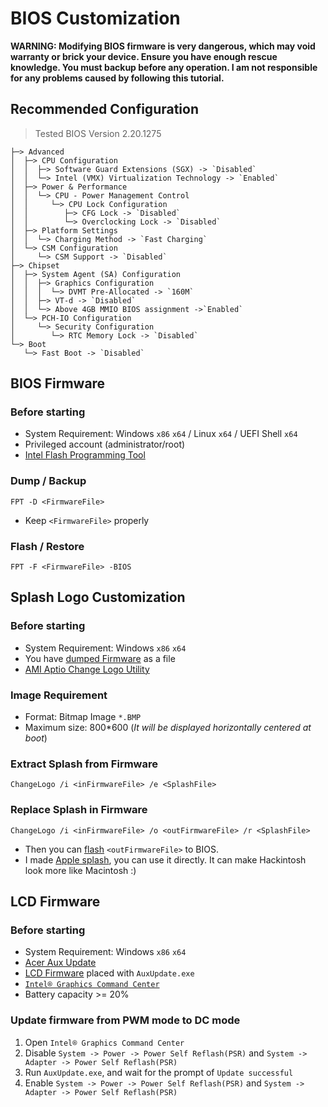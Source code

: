 # BIOS Customization

**WARNING: Modifying BIOS firmware is very dangerous, which may void warranty or brick your device. Ensure you have enough rescue knowledge. You must backup before any operation. I am not responsible for any problems caused by following this tutorial.**

## Recommended Configuration

> Tested BIOS Version 2.20.1275
```
├─> Advanced
│  ├─> CPU Configuration
│  │  ├─> Software Guard Extensions (SGX) -> `Disabled`
│  │  └─> Intel (VMX) Virtualization Technology -> `Enabled`
│  ├─> Power & Performance
│  │  └─> CPU - Power Management Control
│  │     └─> CPU Lock Configuration
│  │        ├─> CFG Lock -> `Disabled`
│  │        └─> Overclocking Lock -> `Disabled`
│  ├─> Platform Settings
│  │  └─> Charging Method -> `Fast Charging`
│  └─> CSM Configuration
│     └─> CSM Support -> `Disabled`
├─> Chipset
│  ├─> System Agent (SA) Configuration
│  │  ├─> Graphics Configuration
│  │  │  └─> DVMT Pre-Allocated -> `160M`
│  │  ├─> VT-d -> `Disabled`
│  │  └─> Above 4GB MMIO BIOS assignment ->`Enabled`
│  └─> PCH-IO Configuration
│     └─> Security Configuration
│        └─> RTC Memory Lock -> `Disabled`
└─> Boot
   └─> Fast Boot -> `Disabled`
```

## BIOS Firmware

### Before starting

- System Requirement: Windows `x86` `x64` / Linux `x64` / UEFI Shell `x64`
- Privileged account (administrator/root)
- [Intel Flash Programming Tool](FlashProgrammingTool)

### Dump / Backup

`FPT -D <FirmwareFile>`

- Keep `<FirmwareFile>` properly

### Flash / Restore

`FPT -F <FirmwareFile> -BIOS`

## Splash Logo Customization

### Before starting

- System Requirement: Windows `x86` `x64`
- You have [dumped Firmware](#dump--backup) as a file
- [AMI Aptio Change Logo Utility](ChangeLogo)

### Image Requirement

- Format: Bitmap Image `*.BMP`
- Maximum size: 800*600 (*It will be displayed horizontally centered at boot*)

### Extract Splash from Firmware

`ChangeLogo /i <inFirmwareFile> /e <SplashFile>`

### Replace Splash in Firmware

`ChangeLogo /i <inFirmwareFile> /o <outFirmwareFile> /r <SplashFile>`

- Then you can [flash](#flash--restore) `<outFirmwareFile>` to BIOS.
- I made [Apple splash](AppleSplash), you can use it directly. It can make Hackintosh look more like Macintosh :)

## LCD Firmware

### Before starting

- System Requirement: Windows `x86` `x64`
- [Acer Aux Update](AuxUpdate)
- [LCD Firmware](AuxUpdate/initcode.bin) placed with `AuxUpdate.exe`
- [`Intel® Graphics Command Center`](https://www.microsoft.com/en-us/p/intel-graphics-command-center/9plfnlnt3g5g)
- Battery capacity >= 20%

### Update firmware from PWM mode to DC mode

1. Open `Intel® Graphics Command Center`
2. Disable `System -> Power -> Power Self Reflash(PSR)` and `System -> Adapter -> Power Self Reflash(PSR)`
3. Run `AuxUpdate.exe`, and wait for the prompt of `Update successful`
4. Enable `System -> Power -> Power Self Reflash(PSR)` and `System -> Adapter -> Power Self Reflash(PSR)`

